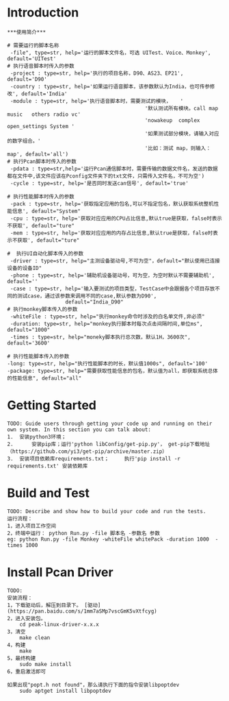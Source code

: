 # Introduction 
    ***使用简介***
    
    # 需要运行的脚本名称
     -file", type=str, help='运行的脚本文件名，可选 UITest、Voice、Monkey', default='UITest'
    # 执行语音脚本时传入的参数
     -project : type=str, help='执行的项目名称，D90、AS23、EP21', default='D90' 
     -country : type=str, help='如果运行语音脚本，该参数默认为India，也可传参修改', default='India' 
     -module : type=str, help='执行语音脚本时，需要测试的模块，   '
                                                 '默认测试所有模块。call map   music   others radio vc'
                                                 'nowakeup  complex open_settings System '
                                                 '如果测试部分模块，请输入对应的数字组合。'
                                                 '比如：测试 map，则输入：map', default='all')
    # 执行Pcan脚本时传入的参数
     -pdata : type=str,help='运行Pcan通信脚本时，需要传输的数据文件名，发送的数据都在文件中,该文件应该在Pconfig文件夹下的txt文件，只需传入文件名，不可为空')
     -cycle : type=str, help='是否同时发送can信号', default='true'

    # 执行性能脚本时传入的参数
     -pack : type=str, help='获取指定应用的包名,可以不指定包名，默认获取系统整机性能信息', default="System" 
     -cpu : type=str, help='获取对应应用的CPU占比信息,默认true是获取，false时表示不获取', default="ture" 
     -mem : type=str, help='获取对应应用的内存占比信息,默认true是获取，false时表示不获取', default="ture" 

    #  执行UI自动化脚本传入的参数
     -driver : type=str, help="主测设备驱动号,不可为空"，default="默认使用已连接设备的设备ID"
     -phone : type=str, help='辅助机设备驱动号，可为空，为空时默认不需要辅助机', default='' 
     -case : type=str, help='输入要测试的项目类型，TestCase中会跟据各个项目存放不同的测试case，通过该参数来调用不同的case,默认参数为D90',
                       default="India_D90" 
    # 执行monkey脚本传入的参数
     -whiteFile : type=str, help="执行monkey命令时涉及的白名单文件,非必须" 
     -duration: type=str, help="monkey执行脚本时每次点击间隔时间,单位ms", default="1000" 
     -times : type=str, help="moneky脚本执行总次数，默认1H，3600次", default='3600' 
    
    # 执行性能脚本传入的参数
    -long: type=str, help="执行性能脚本的时长，默认值1000s", default='100'
    -package: type=str, help="需要获取性能信息的包名，默认值为all，即获取系统总体的性能信息", default="all"

# Getting Started
    TODO: Guide users through getting your code up and running on their own system. In this section you can talk about:
    1.	安装python3环境；
    2.      安装pip库；运行'python libConfig/get-pip.py'， get-pip下载地址（https://github.com/yi3/get-pip/archive/master.zip）
    3.	安装项目依赖库requirements.txt；     执行'pip install -r requirements.txt' 安装依赖库


# Build and Test
    TODO: Describe and show how to build your code and run the tests. 
    运行流程：
    1，进入项目工作空间
    2，终端中运行： python Run.py -file 脚本名 -参数名 参数
    eg: python Run.py -file Monkey -whiteFile whitePack -duration 1000  -times 1000


# Install Pcan Driver
    TODO:
    安装流程：
    1，下载驱动后，解压到目录下。 [驱动](https://pan.baidu.com/s/1mm7aSMp7vscGmK5vXtfcyg)  
    2，进入安装包。  
        cd peak-linux-driver-x.x.x
    3，清空
        make clean
    4，构建
        make
    5，最终构建
        sudo make install
    6，重启激活即可   
     
    如果出现"popt.h not found"，那么请执行下面的指令安装libpopt­dev
        sudo apt­get install libpopt­dev